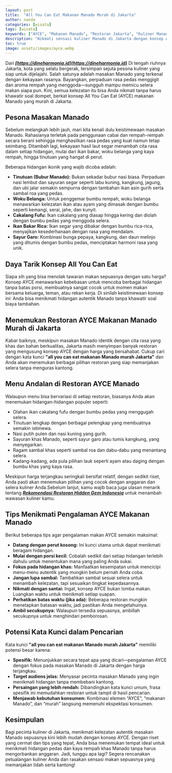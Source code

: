 ```yaml
---
layout: post
title:  "All You Can Eat Makanan Manado Murah di Jakarta"
author: nanda
categories: [wisata]
tags: [wisata]
keywords: ["AYCE", "Makanan Manado", "Restoran Jakarta", "Kuliner Manado", "Makanan Murah"]
description: "Nikmati sensasi kuliner Manado di Jakarta dengan konsep All You Can Eat (AYCE) yang memanjakan selera dan ramah di kantong. Temukan rekomendasi restoran serta tips menikmati hidangan autentik Manado dalam panduan ini"
toc: true
image: assets/images/ayce.webp
---
```


Dari ***[https://dineharmonia.id](https://dineharmonia.id)*** Di tengah riuhnya Jakarta, kota yang selalu bergerak, tersimpan sejuta pesona kuliner yang siap untuk dijelajahi. Salah satunya adalah masakan Manado yang terkenal dengan kekayaan rasanya. Bayangkan, perpaduan rasa pedas menggigit dan aroma rempah yang menggoda—sungguh mampu memicu selera makan siapa pun. Kini, semua kelezatan itu bisa Anda nikmati tanpa harus khawatir soal dompet, berkat konsep All You Can Eat (AYCE) makanan Manado yang murah di Jakarta.

## Pesona Masakan Manado

Sebelum melangkah lebih jauh, mari kita kenali dulu keistimewaan masakan Manado. Rahasianya terletak pada penggunaan cabai dan rempah-rempah secara berani sehingga menghasilkan rasa pedas yang kuat namun tetap seimbang. Ditambah lagi, kekayaan hasil laut segar menambah cita rasa dalam setiap hidangan, mulai dari ikan bakar, woku belanga yang kaya rempah, hingga tinutuan yang hangat di perut.

Beberapa hidangan ikonik yang wajib dicoba adalah:

- **Tinutuan (Bubur Manado):** Bukan sekadar bubur nasi biasa. Perpaduan nasi lembut dan sayuran segar seperti labu kuning, kangkung, jagung, dan ubi jalar semakin sempurna dengan tambahan ikan asin gurih serta sambal roa yang pedas.
- **Woku Belanga:** Untuk penggemar bumbu rempah, woku belanga menawarkan kelezatan ikan atau ayam yang dimasak dengan bumbu seperti kemangi, serai, jahe, dan kunyit.
- **Cakalang Fufu:** Ikan cakalang yang diasap hingga kering dan diolah dengan bumbu pedas yang menggoda selera.
- **Ikan Bakar Rica:** Ikan segar yang dibakar dengan bumbu rica-rica, menyajikan kesederhanaan dengan rasa yang mendalam.
- **Sayur Garo:** Kombinasi bunga pepaya, kangkung, dan daun melinjo yang ditumis dengan bumbu pedas, menciptakan harmoni rasa yang unik.

## Daya Tarik Konsep All You Can Eat

Siapa sih yang bisa menolak tawaran makan sepuasnya dengan satu harga? Konsep AYCE menawarkan kebebasan untuk mencoba berbagai hidangan tanpa batas porsi, membuatnya sangat cocok untuk momen makan bersama keluarga, teman, atau rekan kerja. Di sinilah keistimewaan konsep ini: Anda bisa menikmati hidangan autentik Manado tanpa khawatir soal biaya tambahan.

## Menemukan Restoran AYCE Makanan Manado Murah di Jakarta

Kabar baiknya, meskipun masakan Manado identik dengan cita rasa yang khas dan bahan berkualitas, Jakarta masih menyimpan banyak restoran yang mengusung konsep AYCE dengan harga yang bersahabat. Cukup cari dengan kata kunci **"all you can eat makanan Manado murah Jakarta"** dan Anda akan menemukan berbagai pilihan restoran yang siap memanjakan selera tanpa menguras kantong.

## Menu Andalan di Restoran AYCE Manado

Walaupun menu bisa bervariasi di setiap restoran, biasanya Anda akan menemukan hidangan-hidangan populer seperti:

- Olahan ikan cakalang fufu dengan bumbu pedas yang menggugah selera.
- Tinutuan lengkap dengan berbagai pelengkap yang membuatnya semakin istimewa.
- Nasi putih pulen dan nasi kuning yang gurih.
- Sayuran khas Manado, seperti sayur garo atau tumis kangkung, yang menyegarkan.
- Ragam sambal khas seperti sambal roa dan dabu-dabu yang menantang selera.
- Kadang-kadang, ada pula pilihan lauk seperti ayam atau daging dengan bumbu khas yang kaya rasa.

Meskipun harga terjangkau seringkali bersifat relatif, dengan sedikit riset, Anda pasti akan menemukan pilihan yang cocok dengan anggaran dan selera kuliner Anda.Sebelum lanjut, kamu wajib baca juga ulasan menarik tentang ***[Rekomendasi Restoran Hidden Gem Indonesia](https://dineharmonia.id/informasi/rekomendasi-restoran-hidden-gem-di-indonesia-yang-wajib-dicoba/)*** untuk menambah wawasan kuliner kamu.

## Tips Menikmati Pengalaman AYCE Makanan Manado

Berikut beberapa tips agar pengalaman makan AYCE semakin maksimal:

- **Datang dengan perut kosong:** Ini kunci utama untuk dapat menikmati beragam hidangan.
- **Mulai dengan porsi kecil:** Cobalah sedikit dari setiap hidangan terlebih dahulu untuk menentukan mana yang paling Anda sukai.
- **Fokus pada hidangan khas:** Manfaatkan kesempatan untuk mencicipi menu-menu autentik yang mungkin belum pernah Anda coba.
- **Jangan lupa sambal:** Tambahkan sambal sesuai selera untuk menambah kelezatan, tapi sesuaikan tingkat kepedasannya.
- **Nikmati dengan santai:** Ingat, konsep AYCE bukan lomba makan. Luangkan waktu untuk menikmati setiap suapan.
- **Perhatikan batas waktu (jika ada):** Beberapa restoran mungkin menetapkan batasan waktu, jadi pastikan Anda mengetahuinya.
- **Ambil secukupnya:** Walaupun tersedia sepuasnya, ambillah secukupnya untuk menghindari pemborosan.

## Potensi Kata Kunci dalam Pencarian

Kata kunci **"all you can eat makanan Manado murah Jakarta"** memiliki potensi besar karena:
  
- **Spesifik:** Menunjukkan secara tepat apa yang dicari—pengalaman AYCE dengan fokus pada masakan Manado di Jakarta dengan harga terjangkau.
- **Target audiens jelas:** Menyasar pecinta masakan Manado yang ingin menikmati hidangan tanpa membebani kantong.
- **Persaingan yang lebih rendah:** Dibandingkan kata kunci umum, frasa spesifik ini memudahkan restoran untuk tampil di hasil pencarian.
- **Menjawab kebutuhan konsumen:** Kombinasi elemen “AYCE”, “makanan Manado”, dan “murah” langsung memenuhi ekspektasi konsumen.

## Kesimpulan

Bagi pecinta kuliner di Jakarta, menikmati kelezatan autentik masakan Manado sepuasnya kini lebih mudah dengan konsep AYCE. Dengan riset yang cermat dan tips yang tepat, Anda bisa menemukan tempat ideal untuk menikmati hidangan pedas dan kaya rempah khas Manado tanpa harus mengorbankan anggaran. Jadi, tunggu apa lagi? Segera rencanakan petualangan kuliner Anda dan rasakan sensasi makan sepuasnya yang memanjakan lidah serta kantong!
